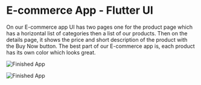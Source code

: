 

# E-commerce App - Flutter UI

On our E-commerce app UI has two pages one for the product page which has a horizontal list of categories then a list of our products. Then on the details page, it shows the price and short description of the product with the Buy Now button. The best part of our E-commerce app is, each product has its own color which looks great.


![Finished App](https://github.com/JamalAboAsy/flutter_ecommerce_ui/blob/master/assets/images/flutter_05.png)

![Finished App](https://github.com/JamalAboAsy/flutter_ecommerce_ui/blob/master/assets/images/flutter_06.png)






